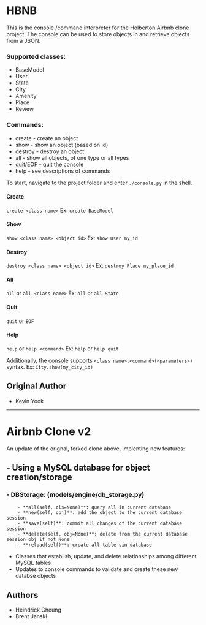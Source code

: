 # HBNB

This is the console /command interpreter for the Holberton Airbnb clone project. The console can be used to store objects in and retrieve objects from a JSON.

### Supported classes:
* BaseModel
* User
* State
* City
* Amenity
* Place
* Review

### Commands:
* create - create an object
* show - show an object (based on id)
* destroy - destroy an object
* all - show all objects, of one type or all types
* quit/EOF - quit the console
* help - see descriptions of commands

To start, navigate to the project folder and enter `./console.py` in the shell.

#### Create
`create <class name>`
Ex:
`create BaseModel`

#### Show
`show <class name> <object id>`
Ex:
`show User my_id`

#### Destroy
`destroy <class name> <object id>`
Ex:
`destroy Place my_place_id`

#### All
`all` or `all <class name>`
Ex:
`all` or `all State`

#### Quit
`quit` or `EOF`

#### Help
`help` or `help <command>`
Ex:
`help` or `help quit`

Additionally, the console supports `<class name>.<command>(<parameters>)` syntax.
Ex:
`City.show(my_city_id)`

## Original Author
* Kevin Yook
-----------------

# Airbnb Clone v2
An update of the orignal, forked clone above, implenting new features:
## - Using a MySQL database for object creation/storage
###	- DBStorage: (models/engine/db_storage.py)
		- **all(self, cls=None)**: query all in current database
		- **new(self, obj)**: add the object to the current database session
		- **save(self)**: commit all changes of the current database session 
		- **delete(self, obj=None)**: delete from the current database session obj if not None
		- **reload(self)**: create all table sin database 
- Classes that establish, update, and delete relationships among different MySQL tables
- Updates to console commands to validate and create these new databse objects

## Authors
* Heindrick Cheung
* Brent Janski
